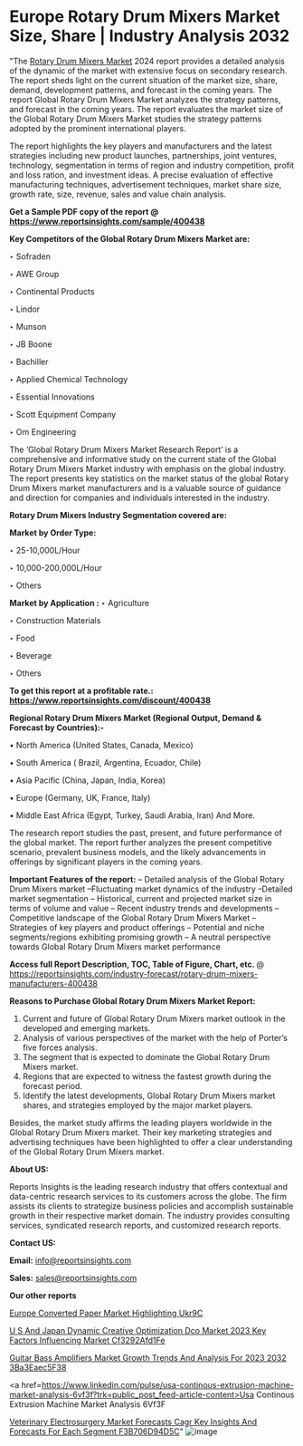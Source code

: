 # Europe Rotary Drum Mixers Market Size, Share | Industry Analysis 2032

"The <a href=https://www.reportsinsights.com/sample/400438>Rotary Drum Mixers Market</a> 2024 report provides a detailed analysis of the dynamic of the market with extensive focus on secondary research. The report sheds light on the current situation of the market size, share, demand, development patterns, and forecast in the coming years. The report Global Rotary Drum Mixers Market analyzes the strategy patterns, and forecast in the coming years. The report evaluates the market size of the Global Rotary Drum Mixers Market studies the strategy patterns adopted by the prominent international players.

The report highlights the key players and manufacturers and the latest strategies including new product launches, partnerships, joint ventures, technology, segmentation in terms of region and industry competition, profit and loss ration, and investment ideas. A precise evaluation of effective manufacturing techniques, advertisement techniques, market share size, growth rate, size, revenue, sales and value chain analysis.

<strong>Get a Sample PDF copy of the report @ <a href=https://www.reportsinsights.com/sample/400438 style=color:#0000ff;>https://www.reportsinsights.com/sample/400438</a></strong>

<strong>Key Competitors of the Global Rotary Drum Mixers Market are:</strong>

‣ Sofraden

‣ AWE Group

‣ Continental Products

‣ Lindor

‣ Munson

‣ JB Boone

‣ Bachiller

‣ Applied Chemical Technology

‣ Essential Innovations

‣ Scott Equipment Company

‣ Om Engineering

The ‘Global Rotary Drum Mixers Market Research Report’ is a comprehensive and informative study on the current state of the Global Rotary Drum Mixers Market industry with emphasis on the global industry. The report presents key statistics on the market status of the global Rotary Drum Mixers market manufacturers and is a valuable source of guidance and direction for companies and individuals interested in the industry.

<strong>Rotary Drum Mixers Industry Segmentation covered are:</strong>

<strong>Market by Order Type: </strong>

‣ 25-10,000L/Hour

‣ 10,000-200,000L/Hour

‣ Others

<strong>Market by Application :</strong>
 ‣ Agriculture

‣ Construction Materials

‣ Food

‣ Beverage

‣ Others

<strong>To get this report at a profitable rate.: <a href=https://www.reportsinsights.com/discount/400438 style=color:#0000ff;>https://www.reportsinsights.com/discount/400438</a></strong>

<strong>Regional Rotary Drum Mixers Market (Regional Output, Demand &amp; Forecast by Countries):-</strong>

• North America (United States, Canada, Mexico)

• South America ( Brazil, Argentina, Ecuador, Chile)

• Asia Pacific (China, Japan, India, Korea)

• Europe (Germany, UK, France, Italy)

• Middle East Africa (Egypt, Turkey, Saudi Arabia, Iran) And More.

The research report studies the past, present, and future performance of the global market. The report further analyzes the present competitive scenario, prevalent business models, and the likely advancements in offerings by significant players in the coming years.

<strong>Important Features of the report:</strong>
– Detailed analysis of the Global Rotary Drum Mixers market
–Fluctuating market dynamics of the industry
–Detailed market segmentation
– Historical, current and projected market size in terms of volume and value
– Recent industry trends and developments
– Competitive landscape of the Global Rotary Drum Mixers Market
– Strategies of key players and product offerings
– Potential and niche segments/regions exhibiting promising growth
– A neutral perspective towards Global Rotary Drum Mixers market performance

<strong>Access full Report Description, TOC, Table of Figure, Chart, etc. </strong>@   <a href=https://reportsinsights.com/industry-forecast/rotary-drum-mixers-manufacturers-400438 style=color:#0000ff;>https://reportsinsights.com/industry-forecast/rotary-drum-mixers-manufacturers-400438</a>

<strong>Reasons to Purchase Global Rotary Drum Mixers Market Report:</strong>
1. Current and future of Global Rotary Drum Mixers market outlook in the developed and emerging markets.
2. Analysis of various perspectives of the market with the help of Porter’s five forces analysis.
3. The segment that is expected to dominate the Global Rotary Drum Mixers market.
4. Regions that are expected to witness the fastest growth during the forecast period.
5. Identify the latest developments, Global Rotary Drum Mixers market shares, and strategies employed by the major market players.

Besides, the market study affirms the leading players worldwide in the Global Rotary Drum Mixers market. Their key marketing strategies and advertising techniques have been highlighted to offer a clear understanding of the Global Rotary Drum Mixers market.

<strong><strong>About US</strong>:</strong>

Reports Insights is the leading research industry that offers contextual and data-centric research services to its customers across the globe. The firm assists its clients to strategize business policies and accomplish sustainable growth in their respective market domain. The industry provides consulting services, syndicated research reports, and customized research reports.

<strong>Contact US:</strong>

<p class=><b>Email:</b> <a href=mailto:info@reportsinsights.com>info@reportsinsights.com</a></p>
<p class=><b>Sales:</b> <a href=mailto:sales@reportsinsights.com>sales@reportsinsights.com</a></p>

<strong>Our other reports</strong>

<a href=https://www.linkedin.com/pulse/europe-converted-paper-market-highlighting-ukr9c/>Europe Converted Paper Market Highlighting Ukr9C</a>

<a href=https://medium.com/@g65914336/u-s-and-japan-dynamic-creative-optimization-dco-market-2023-key-factors-influencing-market-cf3292afd1fe>U S And Japan Dynamic Creative Optimization Dco Market 2023 Key Factors Influencing Market Cf3292Afd1Fe</a>

<a href=https://medium.com/@tidke9676/guitar-bass-amplifiers-market-growth-trends-and-analysis-for-2023-2032-3ba3eaec5f38>Guitar Bass Amplifiers Market Growth Trends And Analysis For 2023 2032 3Ba3Eaec5F38</a>

<a href=https://www.linkedin.com/pulse/usa-continous-extrusion-machine-market-analysis-6vf3f?trk=public_post_feed-article-content>Usa Continous Extrusion Machine Market Analysis 6Vf3F</a>

<a href=https://medium.com/@singhaakesh50/veterinary-electrosurgery-market-forecasts-cagr-key-insights-and-forecasts-for-each-segment-f3b706d94d5c>Veterinary Electrosurgery Market Forecasts Cagr Key Insights And Forecasts For Each Segment F3B706D94D5C</a>"
![image](https://github.com/Reportsinsights123/RIgrowth/assets/158415881/243af87f-5862-4314-9b2d-dae4a82b9683)
